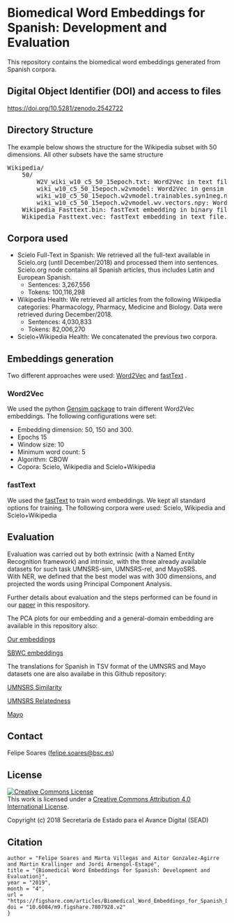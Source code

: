 # Biomedical Word Embeddings for Spanish: Development and Evaluation

This repository contains the biomedical word embeddings generated from Spanish corpora.

## Digital Object Identifier (DOI) and access to files

https://doi.org/10.5281/zenodo.2542722

## Directory Structure

The example below shows the structure for the Wikipedia subset with 50 dimensions. All other subsets have the same structure

<pre>
Wikipedia/
    50/
        W2V_wiki_w10_c5_50_15epoch.txt: Word2Vec in text file
        wiki_w10_c5_50_15epoch.w2vmodel: Word2Vec in gensim file
        wiki_w10_c5_50_15epoch.w2vmodel.trainables.syn1neg.npy: Word2Vec in gensim file
        wiki_w10_c5_50_15epoch.w2vmodel.wv.vectors.npy: Word2Vec in gensim file
    Wikipedia_Fasttext.bin: fastText embedding in binary file.
    Wikipedia_Fasttext.vec: fastText embedding in text file.
</pre>


## Corpora used

* Scielo Full-Text in Spanish: We retrieved all the full-text available in Scielo.org (until December/2018) and processed them into sentences. Scielo.org node contains all Spanish articles, thus includes Latin and European Spanish.
  * Sentences: 3,267,556
  * Tokens: 100,116,298
* Wikipedia Health: We retrieved all articles from the following Wikipedia categories: Pharmacology, Pharmacy, Medicine and Biology. Data were retrieved during December/2018.
  * Sentences: 4,030,833
  * Tokens: 82,006,270
* Scielo+Wikipedia Health: We concatenated the previous two corpora.

## Embeddings generation

Two different approaches were used: [Word2Vec](https://github.com/tmikolov/word2vec) and [fastText](https://fasttext.cc/) .

### Word2Vec

We used the python [Gensim package](https://radimrehurek.com/gensim/index.html) to train different Word2Vec embeddings.
The following configurations were set:
* Embedding dimension: 50, 150 and 300.
* Epochs 15
* Window size: 10
* Minimum word count: 5
* Algorithm: CBOW
* Copora: Scielo, Wikipedia and Scielo+Wikipedia

### fastText

We used the [fastText](https://fasttext.cc/) to train word embeddings.
We kept all standard options for training.
The following corpora were used: Scielo, Wikipedia and Scielo+Wikipedia

## Evaluation

Evaluation was carried out by both extrinsic (with a Named Entity Recognition framework) and intrinsic, with the three already available datasets for such task UMNSRS-sim, UMNSRS-rel, and MayoSRS.  
With NER, we defined that the best model was with 300 dimensions, and projected the words using Principal Component Analysis.

Further details about evaluation and the steps performed can be found in our [paper](Biomedical_Word_Embeddings_for_Spanish__Development_and_Evaluation.pdf) in this respository.

The PCA plots for our embedding and a general-domain embedding are available in this repository also:

[Our embeddings](our_embeddings.pdf)

[SBWC embeddings](sbwc_embeddings.pdf)


The translations for Spanish in TSV format of the UMNSRS and Mayo datasets one are also availabe in this Github repository:


[UMNSRS Similarity](UMNSRS_Similarity_Filtered.tsv)

[UMNSRS Relatedness](UMNSRS_Relatedness_Filtered.tsv)

[Mayo](Mayo_Filtered.tsv)


## Contact

Felipe Soares (felipe.soares@bsc.es)

## License

<a rel="license" href="http://creativecommons.org/licenses/by/4.0/"><img alt="Creative Commons License" style="border-width:0" src="https://i.creativecommons.org/l/by/4.0/88x31.png" /></a><br />This work is licensed under a <a rel="license" href="http://creativecommons.org/licenses/by/4.0/">Creative Commons Attribution 4.0 International License</a>.

Copyright (c) 2018 Secretaría de Estado para el Avance Digital (SEAD)

## Citation

```@article{Soares2019,
author = "Felipe Soares and Marta Villegas and Aitor Gonzalez-Agirre and Martin Krallinger and Jordi Armengol-Estapé",
title = "{Biomedical Word Embeddings for Spanish: Development and Evaluation}",
year = "2019",
month = "4",
url = "https://figshare.com/articles/Biomedical_Word_Embeddings_for_Spanish_Development_and_Evaluation/7807928",
doi = "10.6084/m9.figshare.7807928.v2"
}
```

